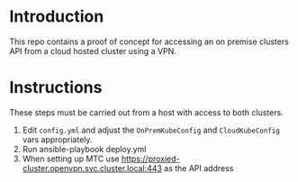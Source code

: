 # Introduction

This repo contains a proof of concept for accessing an on premise clusters API from a cloud hosted cluster using a VPN.

# Instructions
These steps must be carried out from a host with access to both clusters.

1. Edit `config.yml` and adjust the `OnPremKubeConfig` and `CloudKubeConfig` vars appropriately.
1. Run ansible-playbook deploy.yml
1. When setting up MTC use https://proxied-cluster.openvpn.svc.cluster.local:443 as the API address
